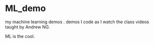 ML_demo
=======

my machine learning demos .
demos I code as I watch the class videos taught by Andrew NG.

ML is the cool. 

